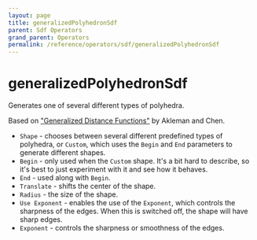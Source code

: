 ```yaml
---
layout: page
title: generalizedPolyhedronSdf
parent: Sdf Operators
grand_parent: Operators
permalink: /reference/operators/sdf/generalizedPolyhedronSdf
---
```


# generalizedPolyhedronSdf



Generates one of several different types of polyhedra.

Based on ["Generalized Distance Functions"](http://people.tamu.edu/~ergun/research/implicitmodeling/papers/sm99.pdf) by Akleman and Chen.

* `Shape` - chooses between several different predefined types of polyhedra, or `Custom`, which uses the `Begin` and `End` parameters to generate different shapes.
* `Begin` - only used when the `Custom` shape. It's a bit hard to describe, so it's best to just experiment with it and see how it behaves.
* `End` - used along with `Begin`.
* `Translate` - shifts the center of the shape.
* `Radius` - the size of the shape.
* `Use Exponent` - enables the use of the `Exponent`, which controls the sharpness of the edges. When this is switched off, the shape will have sharp edges.
* `Exponent` - controls the sharpness or smoothness of the edges.
